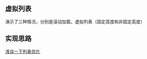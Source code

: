 ## 虚拟列表

演示了三种情况，分别是滚动加载，虚拟列表（固定高度和非固定高度）

## 实现思路

[浅谈一下列表优化](https://github.com/bosens-China/blog/issues/23)
